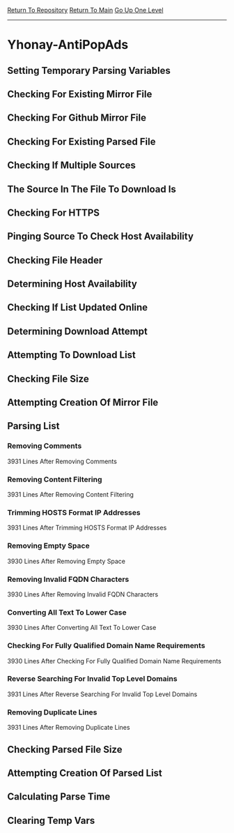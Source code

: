 [Return To Repository](https://github.com/deathbybandaid/piholeparser/)
[Return To Main](https://github.com/deathbybandaid/piholeparser/blob/master/RecentRunLogs/Mainlog.md)
[Go Up One Level](https://github.com/deathbybandaid/piholeparser/blob/master/RecentRunLogs/TopLevelScripts/30-Processing-Blacklists.md)
____________________________________
# Yhonay-AntiPopAds
## Setting Temporary Parsing Variables
## Checking For Existing Mirror File
## Checking For Github Mirror File
## Checking For Existing Parsed File
## Checking If Multiple Sources
## The Source In The File To Download Is
## Checking For HTTPS
## Pinging Source To Check Host Availability
## Checking File Header
## Determining Host Availability
## Checking If List Updated Online
## Determining Download Attempt
## Attempting To Download List
## Checking File Size
## Attempting Creation Of Mirror File
## Parsing List
### Removing Comments
3931 Lines After Removing Comments
### Removing Content Filtering
3931 Lines After Removing Content Filtering
### Trimming HOSTS Format IP Addresses
3931 Lines After Trimming HOSTS Format IP Addresses
### Removing Empty Space
3930 Lines After Removing Empty Space
### Removing Invalid FQDN Characters
3930 Lines After Removing Invalid FQDN Characters
### Converting All Text To Lower Case
3930 Lines After Converting All Text To Lower Case
### Checking For Fully Qualified Domain Name Requirements
3930 Lines After Checking For Fully Qualified Domain Name Requirements
### Reverse Searching For Invalid Top Level Domains
3931 Lines After Reverse Searching For Invalid Top Level Domains
### Removing Duplicate Lines
3931 Lines After Removing Duplicate Lines
## Checking Parsed File Size
## Attempting Creation Of Parsed List
## Calculating Parse Time
## Clearing Temp Vars
